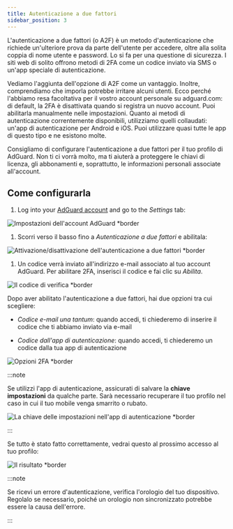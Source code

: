 ```yaml
---
title: Autenticazione a due fattori
sidebar_position: 3
---
```


L'autenticazione a due fattori (o A2F) è un metodo d'autenticazione che richiede un'ulteriore prova da parte dell'utente per accedere, oltre alla solita coppia di nome utente e password. Lo si fa per una questione di sicurezza. I siti web di solito offrono metodi di 2FA come un codice inviato via SMS o un'app speciale di autenticazione.

Vediamo l'aggiunta dell'opzione di A2F come un vantaggio. Inoltre, comprendiamo che imporla potrebbe irritare alcuni utenti. Ecco perché l'abbiamo resa facoltativa per il vostro account personale su adguard.com: di default, la 2FA è disattivata quando si registra un nuovo account. Puoi abilitarla manualmente nelle impostazioni. Quanto ai metodi di autenticazione correntemente disponibili, utilizziamo quelli collaudati: un'app di autenticazione per Android e iOS. Puoi utilizzare quasi tutte le app di questo tipo e ne esistono molte.

Consigliamo di configurare l'autenticazione a due fattori per il tuo profilo di AdGuard. Non ti ci vorrà molto, ma ti aiuterà a proteggere le chiavi di licenza, gli abbonamenti e, soprattutto, le informazioni personali associate all'account.

## Come configurarla

1. Log into your [AdGuard account](https://auth.adguardaccount.com/login.html) and go to the *Settings* tab:

 ![Impostazioni dell'account AdGuard *border](https://cdn.adtidy.org/content/kb/ad_blocker/general/2fa_1.png)

1. Scorri verso il basso fino a *Autenticazione a due fattori* e abilitala:

 ![Attivazione/disattivazione dell'autenticazione a due fattori *border](https://cdn.adtidy.org/content/kb/ad_blocker/general/2fa_2.png)

1. Un codice verrà inviato all'indirizzo e-mail associato al tuo account AdGuard. Per abilitare 2FA, inserisci il codice e fai clic su *Abilita*.

 ![Il codice di verifica *border](https://cdn.adtidy.org/content/kb/ad_blocker/general/2fa_3.png?)

Dopo aver abilitato l'autenticazione a due fattori, hai due opzioni tra cui scegliere:

- *Codice e-mail una tantum*: quando accedi, ti chiederemo di inserire il codice che ti abbiamo inviato via e-mail

- *Codice dall'app di autenticazione*: quando accedi, ti chiederemo un codice dalla tua app di autenticazione

![Opzioni 2FA *border](https://cdn.adtidy.org/content/kb/ad_blocker/general/2fa_4.png)

:::note

Se utilizzi l'app di autenticazione, assicurati di salvare la **chiave impostazioni** da qualche parte. Sarà necessario recuperare il tuo profilo nel caso in cui il tuo mobile venga smarrito o rubato.

![La chiave delle impostazioni nell'app di autenticazione *border](https://cdn.adtidy.org/content/kb/ad_blocker/general/setup_key.png)

:::

Se tutto è stato fatto correttamente, vedrai questo al prossimo accesso al tuo profilo:

![Il risultato *border](https://cdn.adtidy.org/content/kb/ad_blocker/general/2fa_5.png)

:::note

Se ricevi un errore d'autenticazione, verifica l'orologio del tuo dispositivo. Regolalo se necessario, poiché un orologio non sincronizzato potrebbe essere la causa dell'errore.

:::
